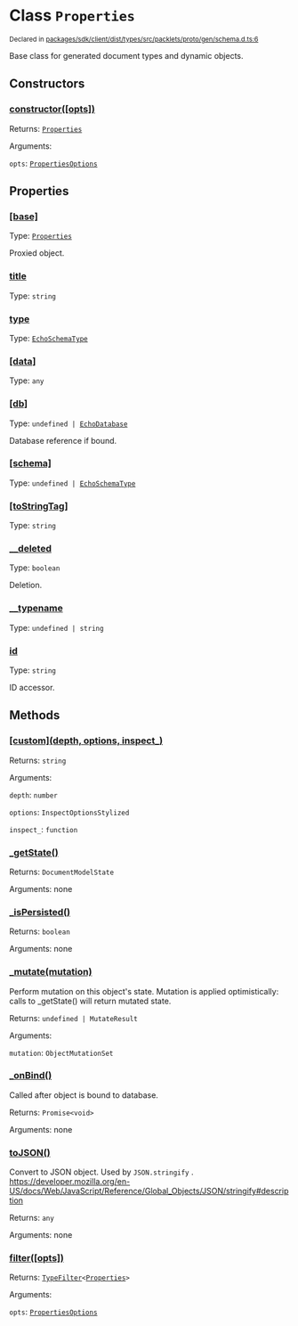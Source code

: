 # Class `Properties`
<sub>Declared in [packages/sdk/client/dist/types/src/packlets/proto/gen/schema.d.ts:6]()</sub>


Base class for generated document types and dynamic objects.

## Constructors
### [constructor(\[opts\])]()


Returns: <code>[Properties](/api/@dxos/react-client/classes/Properties)</code>

Arguments: 

`opts`: <code>[PropertiesOptions](/api/@dxos/react-client/types/PropertiesOptions)</code>

## Properties
### [[base]]()
Type: <code>[Properties](/api/@dxos/react-client/classes/Properties)</code>

Proxied object.
### [title]()
Type: <code>string</code>
### [type]()
Type: <code>[EchoSchemaType](/api/@dxos/react-client/classes/EchoSchemaType)</code>
### [[data]]()
Type: <code>any</code>
### [[db]]()
Type: <code>undefined | [EchoDatabase](/api/@dxos/react-client/classes/EchoDatabase)</code>

Database reference if bound.
### [[schema]]()
Type: <code>undefined | [EchoSchemaType](/api/@dxos/react-client/classes/EchoSchemaType)</code>
### [[toStringTag]]()
Type: <code>string</code>
### [__deleted]()
Type: <code>boolean</code>

Deletion.
### [__typename]()
Type: <code>undefined | string</code>
### [id]()
Type: <code>string</code>

ID accessor.

## Methods
### [\[custom\](depth, options, inspect_)]()


Returns: <code>string</code>

Arguments: 

`depth`: <code>number</code>

`options`: <code>InspectOptionsStylized</code>

`inspect_`: <code>function</code>
### [_getState()]()


Returns: <code>DocumentModelState</code>

Arguments: none
### [_isPersisted()]()


Returns: <code>boolean</code>

Arguments: none
### [_mutate(mutation)]()


Perform mutation on this object's state.
Mutation is applied optimistically: calls to _getState() will return mutated state.

Returns: <code>undefined | MutateResult</code>

Arguments: 

`mutation`: <code>ObjectMutationSet</code>
### [_onBind()]()


Called after object is bound to database.

Returns: <code>Promise&lt;void&gt;</code>

Arguments: none
### [toJSON()]()


Convert to JSON object. Used by  `JSON.stringify` .
https://developer.mozilla.org/en-US/docs/Web/JavaScript/Reference/Global_Objects/JSON/stringify#description

Returns: <code>any</code>

Arguments: none
### [filter(\[opts\])]()


Returns: <code>[TypeFilter](/api/@dxos/react-client/types/TypeFilter)&lt;[Properties](/api/@dxos/react-client/classes/Properties)&gt;</code>

Arguments: 

`opts`: <code>[PropertiesOptions](/api/@dxos/react-client/types/PropertiesOptions)</code>